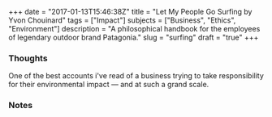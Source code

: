 +++
date = "2017-01-13T15:46:38Z"
title = "Let My People Go Surfing by Yvon Chouinard"
tags = ["Impact"]
subjects = ["Business", "Ethics", "Environment"]
description = "A philosophical handbook for the employees of legendary outdoor brand Patagonia."
slug = "surfing"
draft = "true"
+++



### Thoughts

One of the best accounts i've read of a business trying to take responsibility for their environmental impact — and at such a grand scale.


### Notes
